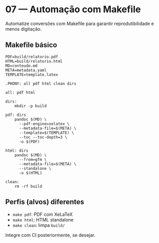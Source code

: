 # 07 — Automação com Makefile

Automatize conversões com Makefile para garantir reprodutibilidade e menos digitação.

## Makefile básico

```
PDF=build/relatorio.pdf
HTML=build/relatorio.html
MD=conteudo.md
META=metadata.yaml
TEMPLATE=template.latex

.PHONY: all pdf html clean dirs

all: pdf html

dirs:
	mkdir -p build

pdf: dirs
	pandoc $(MD) \
	  --pdf-engine=xelatex \
	  --metadata-file=$(META) \
	  --template=$(TEMPLATE) \
	  --toc --toc-depth=3 \
	  -o $(PDF)

html: dirs
	pandoc $(MD) \
	  --from=gfm \
	  --metadata-file=$(META) \
	  --standalone \
	  -o $(HTML)

clean:
	rm -rf build
```

## Perfis (alvos) diferentes

- `make pdf`: PDF com XeLaTeX
- `make html`: HTML standalone
- `make clean`: limpa `build/`

Integre com CI posteriormente, se desejar.


